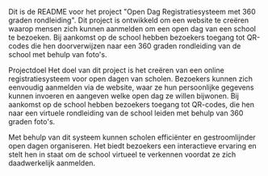 Dit is de README voor het project "Open Dag Registratiesysteem met 360 graden rondleiding". Dit project is ontwikkeld om een website te creëren waarop mensen zich kunnen aanmelden om een open dag van een school te bezoeken. Bij aankomst op de school hebben bezoekers toegang tot QR-codes die hen doorverwijzen naar een 360 graden rondleiding van de school met behulp van foto's.

Projectdoel Het doel van dit project is het creëren van een online registratiesysteem voor open dagen van scholen. Bezoekers kunnen zich eenvoudig aanmelden via de website, waar ze hun persoonlijke gegevens kunnen invoeren en aangeven welke open dag ze willen bijwonen. Bij aankomst op de school hebben bezoekers toegang tot QR-codes, die hen naar een virtuele rondleiding van de school leiden met behulp van 360 graden foto's.

Met behulp van dit systeem kunnen scholen efficiënter en gestroomlijnder open dagen organiseren. Het biedt bezoekers een interactieve ervaring en stelt hen in staat om de school virtueel te verkennen voordat ze zich daadwerkelijk aanmelden.
